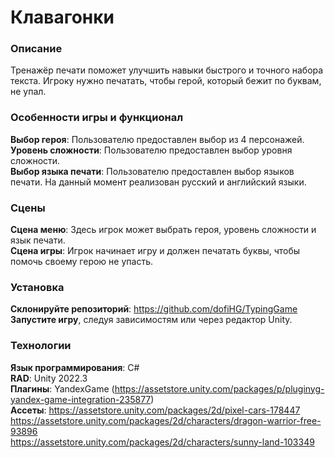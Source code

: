 # Клавагонки
### Описание
Тренажёр печати поможет улучшить навыки быстрого и точного набора текста. Игроку нужно печатать, чтобы герой, который бежит по буквам, не упал.

### Особенности игры и функционал
**Выбор героя**: Пользователю предоставлен выбор из 4 персонажей.  
**Уровень сложности**: Пользователю предоставлен выбор уровня сложности.  
**Выбор языка печати**: Пользователю предоставлен выбор языков печати. На данный момент реализован русский и английский языки.  
### Сцены
**Сцена меню**: Здесь игрок может выбрать героя, уровень сложности и язык печати.  
**Сцена игры**: Игрок начинает игру и должен печатать буквы, чтобы помочь своему герою не упасть.  

### Установка
**Склонируйте репозиторий**: https://github.com/dofiHG/TypingGame
**Запустите игру**, следуя зависимостям или через редактор Unity.  

### Технологии
**Язык программирования**: C#  
**RAD**: Unity 2022.3  
**Плагины**: YandexGame (https://assetstore.unity.com/packages/p/pluginyg-yandex-game-integration-235877)  
**Ассеты**: 
https://assetstore.unity.com/packages/2d/pixel-cars-178447  
https://assetstore.unity.com/packages/2d/characters/dragon-warrior-free-93896  
https://assetstore.unity.com/packages/2d/characters/sunny-land-103349  
